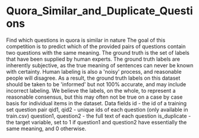 # Quora_Similar_and_Duplicate_Questions
Find which questions in quora is similar in nature
The goal of this competition is to predict which of the provided pairs of questions contain two questions with the same meaning. The ground truth is the set of labels that have been supplied by human experts. The ground truth labels are inherently subjective, as the true meaning of sentences can never be known with certainty. Human labeling is also a 'noisy' process, and reasonable people will disagree. As a result, the ground truth labels on this dataset should be taken to be 'informed' but not 100% accurate, and may include incorrect labeling. We believe the labels, on the whole, to represent a reasonable consensus, but this may often not be true on a case by case basis for individual items in the dataset. 
Data fields id - the id of a training set question pair qid1, qid2 - unique ids of each question (only available in train.csv) question1, question2 - the full text of each question is_duplicate - the target variable, set to 1 if question1 and question2 have essentially the same meaning, and 0 otherwise.
